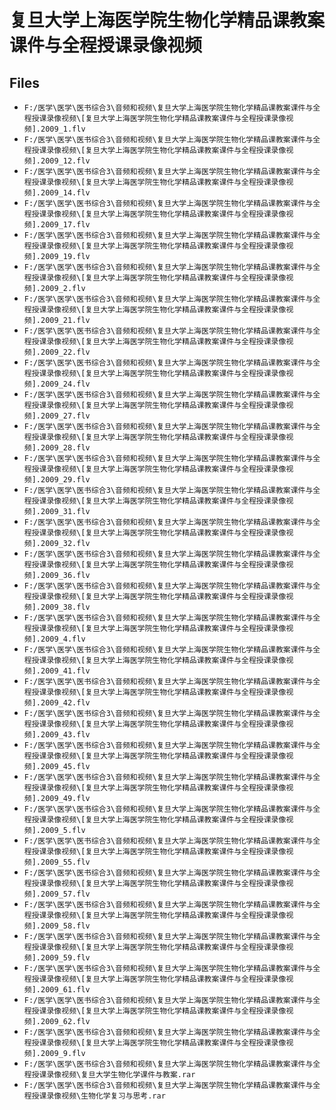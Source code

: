 # 复旦大学上海医学院生物化学精品课教案课件与全程授课录像视频

## Files

- `F:/医学\医学\医书综合3\音频和视频\复旦大学上海医学院生物化学精品课教案课件与全程授课录像视频\[复旦大学上海医学院生物化学精品课教案课件与全程授课录像视频].2009_1.flv`
- `F:/医学\医学\医书综合3\音频和视频\复旦大学上海医学院生物化学精品课教案课件与全程授课录像视频\[复旦大学上海医学院生物化学精品课教案课件与全程授课录像视频].2009_12.flv`
- `F:/医学\医学\医书综合3\音频和视频\复旦大学上海医学院生物化学精品课教案课件与全程授课录像视频\[复旦大学上海医学院生物化学精品课教案课件与全程授课录像视频].2009_14.flv`
- `F:/医学\医学\医书综合3\音频和视频\复旦大学上海医学院生物化学精品课教案课件与全程授课录像视频\[复旦大学上海医学院生物化学精品课教案课件与全程授课录像视频].2009_17.flv`
- `F:/医学\医学\医书综合3\音频和视频\复旦大学上海医学院生物化学精品课教案课件与全程授课录像视频\[复旦大学上海医学院生物化学精品课教案课件与全程授课录像视频].2009_19.flv`
- `F:/医学\医学\医书综合3\音频和视频\复旦大学上海医学院生物化学精品课教案课件与全程授课录像视频\[复旦大学上海医学院生物化学精品课教案课件与全程授课录像视频].2009_2.flv`
- `F:/医学\医学\医书综合3\音频和视频\复旦大学上海医学院生物化学精品课教案课件与全程授课录像视频\[复旦大学上海医学院生物化学精品课教案课件与全程授课录像视频].2009_21.flv`
- `F:/医学\医学\医书综合3\音频和视频\复旦大学上海医学院生物化学精品课教案课件与全程授课录像视频\[复旦大学上海医学院生物化学精品课教案课件与全程授课录像视频].2009_22.flv`
- `F:/医学\医学\医书综合3\音频和视频\复旦大学上海医学院生物化学精品课教案课件与全程授课录像视频\[复旦大学上海医学院生物化学精品课教案课件与全程授课录像视频].2009_24.flv`
- `F:/医学\医学\医书综合3\音频和视频\复旦大学上海医学院生物化学精品课教案课件与全程授课录像视频\[复旦大学上海医学院生物化学精品课教案课件与全程授课录像视频].2009_27.flv`
- `F:/医学\医学\医书综合3\音频和视频\复旦大学上海医学院生物化学精品课教案课件与全程授课录像视频\[复旦大学上海医学院生物化学精品课教案课件与全程授课录像视频].2009_28.flv`
- `F:/医学\医学\医书综合3\音频和视频\复旦大学上海医学院生物化学精品课教案课件与全程授课录像视频\[复旦大学上海医学院生物化学精品课教案课件与全程授课录像视频].2009_29.flv`
- `F:/医学\医学\医书综合3\音频和视频\复旦大学上海医学院生物化学精品课教案课件与全程授课录像视频\[复旦大学上海医学院生物化学精品课教案课件与全程授课录像视频].2009_31.flv`
- `F:/医学\医学\医书综合3\音频和视频\复旦大学上海医学院生物化学精品课教案课件与全程授课录像视频\[复旦大学上海医学院生物化学精品课教案课件与全程授课录像视频].2009_32.flv`
- `F:/医学\医学\医书综合3\音频和视频\复旦大学上海医学院生物化学精品课教案课件与全程授课录像视频\[复旦大学上海医学院生物化学精品课教案课件与全程授课录像视频].2009_36.flv`
- `F:/医学\医学\医书综合3\音频和视频\复旦大学上海医学院生物化学精品课教案课件与全程授课录像视频\[复旦大学上海医学院生物化学精品课教案课件与全程授课录像视频].2009_38.flv`
- `F:/医学\医学\医书综合3\音频和视频\复旦大学上海医学院生物化学精品课教案课件与全程授课录像视频\[复旦大学上海医学院生物化学精品课教案课件与全程授课录像视频].2009_4.flv`
- `F:/医学\医学\医书综合3\音频和视频\复旦大学上海医学院生物化学精品课教案课件与全程授课录像视频\[复旦大学上海医学院生物化学精品课教案课件与全程授课录像视频].2009_41.flv`
- `F:/医学\医学\医书综合3\音频和视频\复旦大学上海医学院生物化学精品课教案课件与全程授课录像视频\[复旦大学上海医学院生物化学精品课教案课件与全程授课录像视频].2009_42.flv`
- `F:/医学\医学\医书综合3\音频和视频\复旦大学上海医学院生物化学精品课教案课件与全程授课录像视频\[复旦大学上海医学院生物化学精品课教案课件与全程授课录像视频].2009_43.flv`
- `F:/医学\医学\医书综合3\音频和视频\复旦大学上海医学院生物化学精品课教案课件与全程授课录像视频\[复旦大学上海医学院生物化学精品课教案课件与全程授课录像视频].2009_45.flv`
- `F:/医学\医学\医书综合3\音频和视频\复旦大学上海医学院生物化学精品课教案课件与全程授课录像视频\[复旦大学上海医学院生物化学精品课教案课件与全程授课录像视频].2009_49.flv`
- `F:/医学\医学\医书综合3\音频和视频\复旦大学上海医学院生物化学精品课教案课件与全程授课录像视频\[复旦大学上海医学院生物化学精品课教案课件与全程授课录像视频].2009_5.flv`
- `F:/医学\医学\医书综合3\音频和视频\复旦大学上海医学院生物化学精品课教案课件与全程授课录像视频\[复旦大学上海医学院生物化学精品课教案课件与全程授课录像视频].2009_55.flv`
- `F:/医学\医学\医书综合3\音频和视频\复旦大学上海医学院生物化学精品课教案课件与全程授课录像视频\[复旦大学上海医学院生物化学精品课教案课件与全程授课录像视频].2009_57.flv`
- `F:/医学\医学\医书综合3\音频和视频\复旦大学上海医学院生物化学精品课教案课件与全程授课录像视频\[复旦大学上海医学院生物化学精品课教案课件与全程授课录像视频].2009_58.flv`
- `F:/医学\医学\医书综合3\音频和视频\复旦大学上海医学院生物化学精品课教案课件与全程授课录像视频\[复旦大学上海医学院生物化学精品课教案课件与全程授课录像视频].2009_59.flv`
- `F:/医学\医学\医书综合3\音频和视频\复旦大学上海医学院生物化学精品课教案课件与全程授课录像视频\[复旦大学上海医学院生物化学精品课教案课件与全程授课录像视频].2009_61.flv`
- `F:/医学\医学\医书综合3\音频和视频\复旦大学上海医学院生物化学精品课教案课件与全程授课录像视频\[复旦大学上海医学院生物化学精品课教案课件与全程授课录像视频].2009_62.flv`
- `F:/医学\医学\医书综合3\音频和视频\复旦大学上海医学院生物化学精品课教案课件与全程授课录像视频\[复旦大学上海医学院生物化学精品课教案课件与全程授课录像视频].2009_9.flv`
- `F:/医学\医学\医书综合3\音频和视频\复旦大学上海医学院生物化学精品课教案课件与全程授课录像视频\复旦大学生物化学课件与教案.rar`
- `F:/医学\医学\医书综合3\音频和视频\复旦大学上海医学院生物化学精品课教案课件与全程授课录像视频\生物化学复习与思考.rar`
